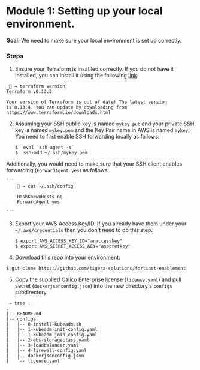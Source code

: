# Module 1: Setting up your local environment.

**Goal:** We need to make sure your local environment is set up correctly.

### Steps 

1. Ensure your Terraform is insatlled correctly. If you do not have it installed, you can install it using the following [link](https://learn.hashicorp.com/tutorials/terraform/install-cli).

```
 🐯 → terraform version
Terraform v0.13.3

Your version of Terraform is out of date! The latest version
is 0.13.4. You can update by downloading from https://www.terraform.io/downloads.html

```

2. Assuming your SSH public key is named `mykey.pub` and your private SSH key is named `mykey.pem` and the Key Pair name in AWS is named `mykey`. You need to first enable SSH forwarding locally as follows:

    ```
    $  eval `ssh-agent -s`
    $  ssh-add ~/.ssh/mykey.pem 
    ```

Additionally, you would need to make sure that your SSH client enables forwarding (`ForwardAgent yes`) as follows: 

    ```
        🐯 → cat ~/.ssh/config

        HashKnownHosts no
        ForwardAgent yes

    ```

3. Export your AWS Access Key/ID. If you already have them under your `~/.aws/credentials` then you don't need to do this step.

    ```
    $ export AWS_ACCESS_KEY_ID="anaccesskey"
    $ export AWS_SECRET_ACCESS_KEY="asecretkey"
    ```

4. Download this repo into your environment:

```
$ git clone https://github.com/tigera-solutions/fortinet-enablement
```

5. Copy the supplied Calico Enterprise license (`license.yaml`) and pull secret (`dockerjsonconfig.json`) into the new directory's `configs` subdirectory. 

```
 → tree .
.
|-- README.md
|-- configs
|   |-- 0-install-kubeadm.sh
|   |-- 1-kubeadm-init-config.yaml
|   |-- 1-kubeadm-join-config.yaml
|   |-- 2-ebs-storageclass.yaml
|   |-- 3-loadbalancer.yaml
|   |-- 4-firewall-config.yaml
|   |-- dockerjsonconfig.json
|   `-- license.yaml
```